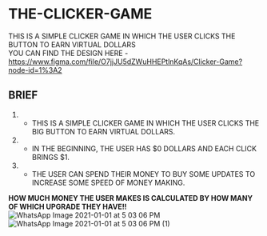 # THE-CLICKER-GAME
THIS IS A SIMPLE CLICKER GAME IN WHICH THE USER CLICKS THE BUTTON TO EARN VIRTUAL DOLLARS<br>
YOU CAN FIND THE DESIGN HERE - https://www.figma.com/file/O7jjJU5dZWuHHEPtlnKqAs/Clicker-Game?node-id=1%3A2<br>
## BRIEF ##
1. - THIS IS A SIMPLE CLICKER GAME IN WHICH THE USER CLICKS THE BIG BUTTON TO EARN VIRTUAL DOLLARS.
2. - IN THE BEGINNING, THE USER HAS $0 DOLLARS AND EACH CLICK BRINGS $1.
3. - THE USER CAN SPEND THEIR MONEY TO BUY SOME UPDATES TO INCREASE SOME SPEED OF MONEY MAKING.

**HOW MUCH MONEY THE USER MAKES IS CALCULATED BY HOW MANY OF WHICH UPGRADE THEY HAVE!!**
![WhatsApp Image 2021-01-01 at 5 03 06 PM](https://user-images.githubusercontent.com/63424869/104127221-ddfcfe00-5386-11eb-8bce-0b963bf9e67d.jpeg)
![WhatsApp Image 2021-01-01 at 5 03 06 PM (1)](https://user-images.githubusercontent.com/63424869/104127224-df2e2b00-5386-11eb-83ec-a44c5fa96d1e.jpeg)

